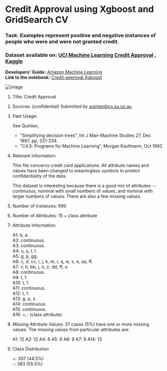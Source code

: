 # Credit Approval using Xgboost and GridSearch CV
### **Task:** Examples represent positive and negative instances of people who were and were not  granted credit.
### **Dataset available on:** [UCI Machine Learning Credit Approval](https://archive.ics.uci.edu/dataset/27/credit+approval) , [Kaggle](https://www.kaggle.com/datasets/impapan/credit-approval-data-set)

**Developers' Guide:** [Amazon Machine Learning](https://docs.aws.amazon.com/pdfs/machine-learning/latest/dg/machinelearning-dg.pdf#cross-validation)                                             
**Link to the notebook:** [Credit-approval Xgboost](https://github.com/Kmohamedalie/Credit-Approval/blob/master/Notebook/Credit_Approval_Xgboost.ipynb)


<!--   ![image](https://github.com/Kmohamedalie/Credit-Approval/assets/63104472/398e5a9b-360f-4d76-8f33-3d3163961964)-->
![image](https://github.com/Kmohamedalie/Credit-Approval/assets/63104472/869a8b95-07cf-4769-b9e1-e8ce81d1f7d5)


1. Title: Credit Approval

2. Sources: 
    (confidential)
    Submitted by quinlan@cs.su.oz.au

3.  Past Usage:

    See Quinlan,
    * "Simplifying decision trees", Int J Man-Machine Studies 27,
      Dec 1987, pp. 221-234.
    * "C4.5: Programs for Machine Learning", Morgan Kaufmann, Oct 1992
  
4.  Relevant Information:

    This file concerns credit card applications.  All attribute names
    and values have been changed to meaningless symbols to protect
    confidentiality of the data.
  
    This dataset is interesting because there is a good mix of
    attributes -- continuous, nominal with small numbers of
    values, and nominal with larger numbers of values.  There
    are also a few missing values.
  
5.  Number of Instances: 690

6.  Number of Attributes: 15 + class attribute

7.  Attribute Information:

    A1:	b, a. <br>
    A2:	continuous.<br>
    A3:	continuous. <br>
    A4:	u, y, l, t. <br>
    A5:	g, p, gg. <br>
    A6:	c, d, cc, i, j, k, m, r, q, w, x, e, aa, ff. <br>
    A7:	v, h, bb, j, n, z, dd, ff, o. <br>
    A8:	continuous. <br>
    A9:	t, f. <br>
    A10:	t, f. <br> 
    A11:	continuous. <br>
    A12:	t, f. <br>
    A13:	g, p, s. <br>
    A14:	continuous. <br>
    A15:	continuous. <br>
    A16: +,-         (class attribute) <br>

8.  Missing Attribute Values:
    37 cases (5%) have one or more missing values.  The missing
    values from particular attributes are:

    A1:  12
    A2:  12
    A4:   6
    A5:   6
    A6:   9
    A7:   9
    A14: 13

9.  Class Distribution
  
    +: 307 (44.5%) <br>
    -: 383 (55.5%)
